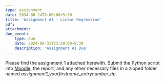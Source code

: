 ```yaml
---
type: assignment
date: 2034-08-24T8:00:00+5:30
title: 'Assignment #1 - Linear Regression'
pdf: 
attachment: 
due_event: 
    type: due
    date: 2024-08-31T23:59:00+5:30
    description: 'Assignment #1 Due'
---
```

Please find the assignment 1 attached herewith.
Submit the Python script into [Moodle](https://moodle.iitd.ac.in/mod/assign/view.php?id=122628), the report, and any other necessary files in a zipped folder named *assignment1_yourfirstname_entrynumber.zip*.
